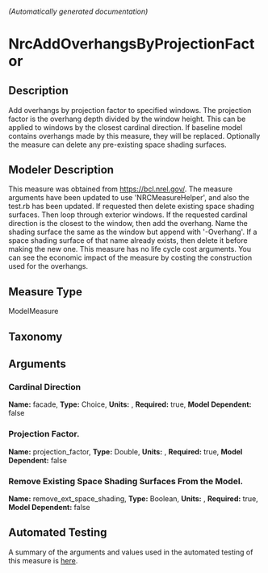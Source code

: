 

###### (Automatically generated documentation)

# NrcAddOverhangsByProjectionFactor

## Description
Add overhangs by projection factor to specified windows. The projection factor is the overhang depth divided by the window height. This can be applied to windows by the closest cardinal direction. If baseline model contains overhangs made by this measure, they will be replaced. Optionally the measure can delete any pre-existing space shading surfaces.

## Modeler Description
This measure was obtained from https://bcl.nrel.gov/. The measure arguments have been updated to use 'NRCMeasureHelper', and also the test.rb has been updated.
    If requested then delete existing space shading surfaces. Then loop through exterior windows. If the requested cardinal direction is the closest to the window, then add the overhang. Name the shading surface the same as the window but append with '-Overhang'.  If a space shading surface of that name already exists, then delete it before making the new one. This measure has no life cycle cost arguments. You can see the economic impact of the measure by costing the construction used for the overhangs.

## Measure Type
ModelMeasure

## Taxonomy


## Arguments


### Cardinal Direction

**Name:** facade,
**Type:** Choice,
**Units:** ,
**Required:** true,
**Model Dependent:** false

### Projection Factor.

**Name:** projection_factor,
**Type:** Double,
**Units:** ,
**Required:** true,
**Model Dependent:** false

### Remove Existing Space Shading Surfaces From the Model.

**Name:** remove_ext_space_shading,
**Type:** Boolean,
**Units:** ,
**Required:** true,
**Model Dependent:** false




## Automated Testing
A summary of the arguments and values used in the automated testing of this measure is [here](./tests/README.md).
